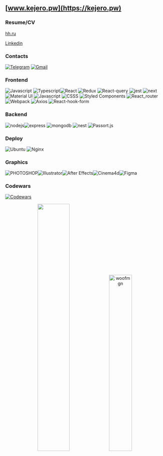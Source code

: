 ## [www.kejero.pw](https://kejero.pw)  

### Resume/CV
[hh.ru](https://hh.ru/resume/b071ac9cff09e030b20039ed1f657659444e61)

<!-- [Habr](https://career.habr.com/kejero) -->

[Linkedin](https://www.linkedin.com/in/maxim-peters-560711254) 

### Contacts
[![Telegram](https://img.shields.io/badge/-Telegram-0d1117?style=for-the-badge&logo=telegram)](https://t.me/kejrrr)
[![Gmail](https://img.shields.io/badge/-email-0d1117?style=for-the-badge&logo=gmail)](mailto:kejerino@yandex.ru)

### Frontend
![Javascript](https://img.shields.io/badge/-Javascript-0d1117?style=for-the-badge&logo=Javascript) ![Typescript](https://img.shields.io/badge/-Typescript-0d1117?style=for-the-badge&logo=Typescript)![React](https://img.shields.io/badge/-React-0d1117?style=for-the-badge&logo=React) ![Redux](https://img.shields.io/badge/-Redux-0d1117?style=for-the-badge&logo=Redux) ![React-query](https://img.shields.io/badge/-React_query-0d1117?style=for-the-badge&logo=React-query) ![jest](https://img.shields.io/badge/-jest_&_enzyme-0d1117?style=for-the-badge&logo=jest) ![next](https://img.shields.io/badge/-next.js-0d1117?style=for-the-badge&logo=next.js) ![Material UI](https://img.shields.io/badge/-Material_UI-0d1117?style=for-the-badge&logo=mui) ![Javascript](https://img.shields.io/badge/-ant_Design-0d1117?style=for-the-badge&logo=ant-design) ![CSSS](https://img.shields.io/badge/-SCSS/modules-0d1117?style=for-the-badge&logo=sass) ![Styled Components](https://img.shields.io/badge/-Styled_Components-0d1117?style=for-the-badge&logo=Styled-Components) ![React_router](https://img.shields.io/badge/-React_router-0d1117?style=for-the-badge&logo=react-router) ![Webpack](https://img.shields.io/badge/-Webpack-0d1117?style=for-the-badge&logo=Webpack) ![Axios](https://img.shields.io/badge/-Axios-0d1117?style=for-the-badge&logo=Axios) ![React-hook-form](https://img.shields.io/badge/-React_hook_form-0d1117?style=for-the-badge&logo=React-hook-form)

### Backend
![nodejs](https://img.shields.io/badge/-Node.js-0d1117?style=for-the-badge&logo=node.js)![express](https://img.shields.io/badge/-express-0d1117?style=for-the-badge&logo=express) ![mongodb](https://img.shields.io/badge/-mongo_db-0d1117?style=for-the-badge&logo=mongodb) ![nest](https://img.shields.io/badge/-nest.js-0d1117?style=for-the-badge&logo=nestjs) ![Passort.js](https://img.shields.io/badge/-passport.js-0d1117?style=for-the-badge&logo=Passport)

### Deploy
![Ubuntu](https://img.shields.io/badge/-Ubuntu-0d1117?style=for-the-badge&logo=Ubuntu) ![Nginx](https://img.shields.io/badge/-Nginx-0d1117?style=for-the-badge&logo=Nginx) 

### Graphics
![PHOTOSHOP](https://img.shields.io/badge/-Photoshop-0d1117?style=for-the-badge&logo=adobePhotoshop)![Illustrator](https://img.shields.io/badge/-Illustrator-0d1117?style=for-the-badge&logo=adobeIllustrator)![After Effects](https://img.shields.io/badge/-After_Effects-0d1117?style=for-the-badge&logo=adobeaftereffects)![Cinema4d](https://img.shields.io/badge/-Cinema_4d-0d1117?style=for-the-badge&logo=Cinema4d)![Figma](https://img.shields.io/badge/-Figma-0d1117?style=for-the-badge&logo=Figma)

### Codewars
[![Codewars](https://www.codewars.com/users/kejero/badges/small)](https://www.codewars.com/users/kejero)

<div>
  <div align="center">
    <img width="45%" src="https://github-readme-streak-stats.herokuapp.com?user=kejjero&theme=github-dark-blue&hide_border=&locale=en">
    <img width="38%" src="https://github-readme-stats.vercel.app/api/top-langs?username=kejjero&show_icons=true&theme=dark&title_color=cfcece&text_color=c7c7c7&locale=en&layout=compact" alt="woofmgn" />

